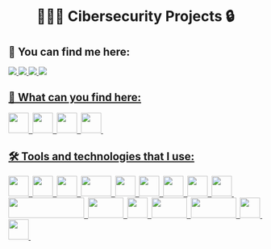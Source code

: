 

<div id="header" align="center">
  <h1>👨🏻‍💻 Cibersecurity Projects 🔒</h1>
</div>

<h2>🔎 You can find me here: </h2>
<div>
  <a href="https://www.linkedin.com/in/jaime-lópez-gastaca/">
    <img src="https://img.shields.io/badge/-Linkedin-blue?style=for-the-badge&logo=linkedin"/>
  <a href="https://www.hackthebox.com/home/users/profile/784801">
    <img src="https://img.shields.io/badge/-Hack%20the%20box-black?style=for-the-badge&logo=hackthebox"/>
  <a href="https://twitter.com/Kermit96_">
    <img src="https://img.shields.io/badge/-Twitter-blue?style=for-the-badge&logo=twitter"/>
  <a href="https://discord.gg/8CUvgMxrW5">
    <img src="https://img.shields.io/badge/-discord-white?style=for-the-badge&logo=discord"/>
</div>

<h2>🔭 What can you find here: </h2>
<div>
  <a href="https://github.com/KermitPurple96/scripts/tree/main/Python">
    <img src="https://upload.wikimedia.org/wikipedia/commons/1/1f/Python_logo_01.svg" width="40" height="40"/>&nbsp;
  <a href="https://upload.wikimedia.org/wikipedia/commons/4/4b/Bash_Logo_Colored.svg">
    <img src="https://upload.wikimedia.org/wikipedia/commons/4/4b/Bash_Logo_Colored.svg" width="40" height="40"/>&nbsp;
  <a href="https://github.com/KermitPurple96/config">
    <img src="https://upload.wikimedia.org/wikipedia/commons/4/45/Parrot_Logo.png" width="40" height="40"/>&nbsp;
  <a href="https://github.com/KermitPurple96/Flipper-zero-bad-USB">
    <img src="https://cdn.flipperzero.one/qFlipper_macOS_256px_ugly.png"width="40" height="40"/>&nbsp;
</div>

<h2>🛠 Tools and technologies that I use: </h2>
<div>
  <img src="https://upload.wikimedia.org/wikipedia/commons/1/1f/Python_logo_01.svg" width="40" height="40"/>&nbsp;
  <img src="https://upload.wikimedia.org/wikipedia/commons/4/4b/Bash_Logo_Colored.svg" width="40" height="40"/>&nbsp;
  <img src="https://github.com/KermitPurple96/trash/blob/main/linux%20(1).png" width="40" height="40"/>&nbsp;
  <img src="https://1000logos.net/wp-content/uploads/2020/08/MySQL-Logo.png" width="60" height="40"/>&nbsp;
  <img src="https://upload.wikimedia.org/wikipedia/commons/6/61/HTML5_logo_and_wordmark.svg" width="40" height="40"/>&nbsp;
  <img src="https://upload.wikimedia.org/wikipedia/commons/d/d5/CSS3_logo_and_wordmark.svg" width="40" height="40"/>&nbsp;
  <img src="https://upload.wikimedia.org/wikipedia/commons/3/3b/Javascript_Logo.png" width="40" height="40"/>&nbsp;
  <img src="https://upload.wikimedia.org/wikipedia/commons/9/9a/Visual_Studio_Code_1.35_icon.svg" width="40" height="40"/>&nbsp;
  <img src="https://upload.wikimedia.org/wikipedia/commons/3/39/Kubernetes_logo_without_workmark.svg" width="40" height="40"/>&nbsp;
  <img src="https://upload.wikimedia.org/wikipedia/commons/4/4e/Docker_%28container_engine%29_logo.svg" width="150" height="40"/>&nbsp;
  <img src="https://upload.wikimedia.org/wikipedia/commons/2/27/PHP-logo.svg" width="70" height="40"/>&nbsp;
  <img src="https://upload.wikimedia.org/wikipedia/commons/5/5a/Vmware_workstation_16_icon.svg" width="40" height="40"/>&nbsp;
  <img src="https://upload.wikimedia.org/wikipedia/commons/a/a8/Apache_HTTP_Server_Logo_%282016%29.svg" width="70" height="40"/>&nbsp;
  <img src="https://miro.medium.com/max/640/1*0G5zu7CnXdMT9pGbYUTQLQ.webp" width="90" height="40"/>&nbsp;
  <img src="https://en.wikipedia.org/wiki/Webmin#/media/File:Webmin_Logo.svg" width="40" height="40"/>&nbsp;
  <img src="https://github.com/KermitPurple96/trash/blob/main/xmap.png" width="40" height="40"/>&nbsp;
</div>
  
